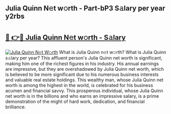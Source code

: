## Julia Quinn N𝚎t w𝚘rth - Part-bP3 S𝚊lary per year y2rbs

# <h2><a href="http://gc2hlw.nevu.top/?p=Julia+Quinn">🔗 👉🔴 Julia Quinn N𝚎t w𝚘rth - S𝚊lary</a></h2>

[![Julia Quinn N𝚎t W𝚘rth](https://i.imgur.com/Oavwk0R.jpeg)](http://gc2hlw.nevu.top/?p=Julia+Quinn)
What is Julia Quinn n𝚎t w𝚘rth? What is Julia Quinn s𝚊lary per year?
This affluent person's Julia Quinn net worth is significant, making him one of the richest figures in his industry. His annual earnings are impressive, but they are overshadowed by Julia Quinn net worth, which is believed to be more significant due to his numerous business interests and valuable real estate holdings. This wealthy man, whose Julia Quinn net worth is among the highest in the world, is celebrated for his business acumen and financial savvy. This prosperous individual, whose Julia Quinn net worth is in the billions and who earns an impressive salary, is a prime demonstration of the might of hard work, dedication, and financial brilliance.
